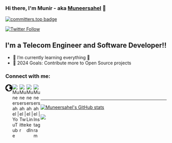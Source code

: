 ### Hi there, I'm Munir - aka [Muneersahel][website] 👋
[![committers.top badge](https://user-badge.committers.top/tanzania_private/Muneersahel.svg)](https://user-badge.committers.top/tanzania_private/Muneersahel)

[![Twitter Follow](https://img.shields.io/twitter/follow/Muneersahel?color=1DA1F2&logo=twitter&style=for-the-badge)](https://twitter.com/intent/follow?original_referer=https%3A%2F%2Fgithub.com%2FMuneersahel&screen_name=Muneersahel)

## I'm a Telecom Engineer and Software Developer!!

- 🌱 I’m currently learning everything 🤣
- 🥅 2024 Goals: Contribute more to Open Source projects


### Connect with me:

[<img align="left" alt="muneersahel.com" width="22px" src="https://raw.githubusercontent.com/iconic/open-iconic/master/svg/globe.svg" />][website]
[<img align="left" alt="Muneersahel | YouTube" width="22px" src="https://cdn.jsdelivr.net/npm/simple-icons@v3/icons/youtube.svg" />][youtube]
[<img align="left" alt="Muneersahel | Twitter" width="22px" src="https://cdn.jsdelivr.net/npm/simple-icons@v3/icons/twitter.svg" />][twitter]
[<img align="left" alt="Muneersahel | LinkedIn" width="22px" src="https://cdn.jsdelivr.net/npm/simple-icons@v3/icons/linkedin.svg" />][linkedin]
[<img align="left" alt="Muneersahel | Instagram" width="22px" src="https://cdn.jsdelivr.net/npm/simple-icons@v3/icons/instagram.svg" />][instagram]

<br />
<br />

---

[![Muneersahel's GitHub stats](https://github-readme-stats.vercel.app/api?username=Muneersahel)](https://github.com/anuraghazra/github-readme-stats)

![](https://komarev.com/ghpvc/?username=Muneersahel&label=PROFILE+VIEWS)


[website]: https://muneersahel.com
[twitter]: https://twitter.com/Muneersahel
[youtube]: https://www.youtube.com/channel/UCOJ-_fS7ZioB9uKVixF5AJw
[instagram]: https://instagram.com/muneersahel
[linkedin]: https://www.linkedin.com/in/munir-said-847347184/

